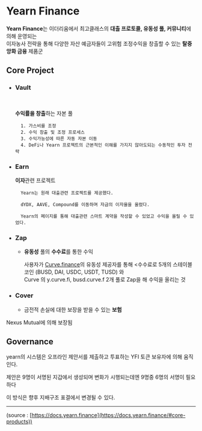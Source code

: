 # Yearn Finance


**Yearn Finance**는 이더리움에서 최고클래스의 **대출 프로토콜, 유동성 풀, 커뮤니티**에 의해 
운영되는 <br>이자농사 전략을 통해 다양한 자산 예금자들이 고위험 조정수익을 창출할 수 있는 **탈중앙화 금융** 제품군

## Core Project

- ### Vault 
    <br>

    **수익률을 창출**하는 자본 풀

        1. 가스비를 조정
        2. 수익 창출 및 조정 프로세스
        3. 수익가능성에 따른 자동 자본 이동
        4. DeFi나 Yearn 프로젝트의 근본적인 이해를 가지지 않아도되는 수동적인 투자 전략

- ### Earn

    **이자**관련 프로젝트

        Yearn는 원래 대출관련 프로젝트를 제공했다.

        dYDX, AAVE, Compound를 이동하며 자금의 이자율을 올렸다.

        Yearn의 페이지를 통해 대출관련 스마트 계약을 작성할 수 있었고 수익을 올릴 수 있었다.

- ### Zap

    - **유동성** 풀의 **수수료**를 통한 수익

        사용자가 [Curve.finance](https://www.notion.so/Curve-finance-068ebbca20e1402db43a14c15a2d374d)의 유동성 제공자를 통해 <수수료로 5개의 스테이블 코인 (BUSD, DAI, USDC, USDT, TUSD) 와 <br>
        Curve 의 y.curve.fi, busd.curve.f 2개 풀로 Zap을 해 수익을 올리는 것

- ### Cover

    - 금전적 손실에 대한 보장을 받을 수 있는 **보험**

Nexus Mutual에 의해 보장됨

## Governance

yearn의 시스템은 오프라인 제안서를 제출하고 투표하는 YFI 토큰 보유자에 의해 움직인다.

제안은 9명이 서명된 지갑에서 생성되며 변화가 시행되는데엔 9명중 6명의 서명이 필요하다

이 방식은 향후 지배구조 표결에서 변경될 수 있다. 

---

(source : [https://docs.yearn.finance](https://docs.yearn.finance/#core-products))